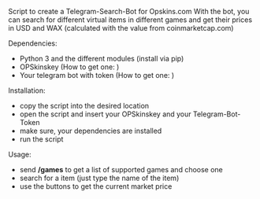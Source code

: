 Script to create a Telegram-Search-Bot for Opskins.com
With the bot, you can search for different virtual items in different games and get their prices in USD and WAX (calculated with
the value from coinmarketcap.com)

Dependencies:
- Python 3 and the different modules (install via pip)
- OPSkinskey (How to get one: )
- Your telegram bot with token (How to get one: )

Installation:
- copy the script into the desired location
- open the script and insert your OPSkinskey and your Telegram-Bot-Token
- make sure, your dependencies are installed
- run the script

Usage:
 - send <b>/games</b> to get a list of supported games and choose one
 - search for a item (just type the name of the item)
 - use the buttons to get the current market price